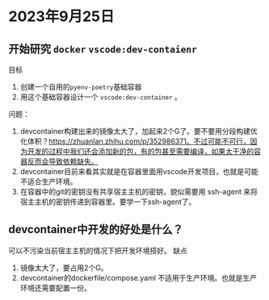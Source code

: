 # 2023年9月25日 

## 开始研究 `docker` `vscode:dev-contaienr`

目标

1. 创建一个自用的`pyenv-poetry`基础容器
2. 用这个基础容器设计一个 `vscode:dev-container` 。

问题：

1. devcontainer构建出来的镜像太大了，加起来2个G了。要不要用分段构建优化体积？https://zhuanlan.zhihu.com/p/352986371。不过可能不可行，因为开发的过程中我们还会添加新的包，有的包甚至需要编译，如果太干净的容器反而会导致依赖缺失。
2. devcontainer目前来看其实就是在容器里面用vscode开发项目，也就是可能不适合生产环境。
3. 在容器中的git的密钥没有共享宿主主机的密钥，貌似需要用 ssh-agent 来将宿主主机的密钥传递到容器里。要学一下ssh-agent了。

## devcontainer中开发的好处是什么？
可以不污染当前宿主主机的情况下把开发环境搭好。
缺点
1. 镜像太大了，要占用2个G。
2. devcontainer的dockerfile/compose.yaml 不适用于生产环境。也就是生产环境还需要配置一份。


